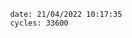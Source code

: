 

                date: 21/04/2022 10:17:35
                cycles: 33600

                         
